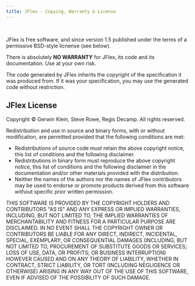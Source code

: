 ```yaml
---
title: JFlex - Copying, Warranty & License
---
```


 

JFlex is free software, and since version 1.5 published under the terms
of a permissive BSD-style licnense (see below).

There is absolutely **NO WARRANTY** for JFlex, its code and its
documentation. Use at your own risk.

The code generated by JFlex inherits the copyright of the specification
it was produced from. If it was your specification, you may use the
generated code without restriction.


JFlex License
-------------

Copyright © Gerwin Klein, Steve Rowe, Regis Decamp. All rights reserved.

Redistribution and use in source and binary forms, with or without
modification, are permitted provided that the following conditions are
met:

-   Redistributions of source code must retain the above copyright
    notice, this list of conditions and the following disclaimer.
-   Redistributions in binary form must reproduce the above copyright
    notice, this list of conditions and the following disclaimer in the
    documentation and/or other materials provided with the distribution.
-   Neither the names of the authors nor the names of JFlex contributors
    may be used to endorse or promote products derived from this
    software without specific prior written permission.

THIS SOFTWARE IS PROVIDED BY THE COPYRIGHT HOLDERS AND CONTRIBUTORS "AS
IS" AND ANY EXPRESS OR IMPLIED WARRANTIES, INCLUDING, BUT NOT LIMITED
TO, THE IMPLIED WARRANTIES OF MERCHANTABILITY AND FITNESS FOR A
PARTICULAR PURPOSE ARE DISCLAIMED. IN NO EVENT SHALL THE COPYRIGHT OWNER
OR CONTRIBUTORS BE LIABLE FOR ANY DIRECT, INDIRECT, INCIDENTAL, SPECIAL,
EXEMPLARY, OR CONSEQUENTIAL DAMAGES (INCLUDING, BUT NOT LIMITED TO,
PROCUREMENT OF SUBSTITUTE GOODS OR SERVICES; LOSS OF USE, DATA, OR
PROFITS; OR BUSINESS INTERRUPTION) HOWEVER CAUSED AND ON ANY THEORY OF
LIABILITY, WHETHER IN CONTRACT, STRICT LIABILITY, OR TORT (INCLUDING
NEGLIGENCE OR OTHERWISE) ARISING IN ANY WAY OUT OF THE USE OF THIS
SOFTWARE, EVEN IF ADVISED OF THE POSSIBILITY OF SUCH DAMAGE.
